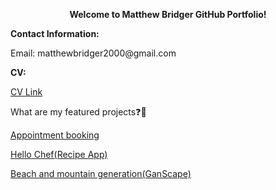 <p align="center">
  <b>
Welcome to Matthew Bridger GitHub Portfolio!
  </b>



</p>

<b>
Contact Information:
</b>

<p>
Email: matthewbridger2000@gmail.com
</p>

<b>
CV:
</b>
<p>
<a href="https://github.com/matthewbridger/matthewbridger/blob/main/CV/Matthew%20Bridger%20CV%202022.pdf">CV Link</a>
</p>


What are my featured projects❓🚀

<a href="https://github.com/matthewbridger/Booking-Application">Appointment booking</a>

<a href="https://github.com/matthewbridger/Hello-Chef">Hello Chef(Recipe App)</a>

<a href="https://github.com/matthewbridger/Beach-image-generation">Beach and mountain generation(GanScape)</a>
